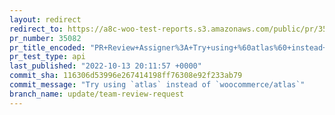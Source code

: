```yaml
---
layout: redirect
redirect_to: https://a8c-woo-test-reports.s3.amazonaws.com/public/pr/35082/api/index.html
pr_number: 35082
pr_title_encoded: "PR+Review+Assigner%3A+Try+using+%60atlas%60+instead+of+%60woocommerce%2Fatlas%60"
pr_test_type: api
last_published: "2022-10-13 20:11:57 +0000"
commit_sha: 116306d53996e267414198ff76308e92f233ab79
commit_message: "Try using `atlas` instead of `woocommerce/atlas`"
branch_name: update/team-review-request
---
```

